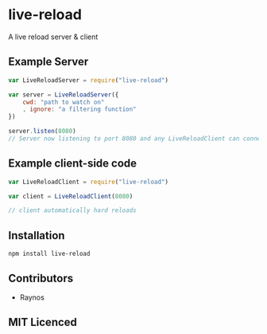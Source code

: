 # live-reload

A live reload server & client

## Example Server

``` js
var LiveReloadServer = require("live-reload")

var server = LiveReloadServer({
    cwd: "path to watch on"
    , ignore: "a filtering function"
})

server.listen(8080)
// Server now listening to port 8080 and any LiveReloadClient can connect to it
```

## Example client-side code

``` js
var LiveReloadClient = require("live-reload")

var client = LiveReloadClient(8080)

// client automatically hard reloads
```

## Installation

`npm install live-reload`

## Contributors

 - Raynos

## MIT Licenced